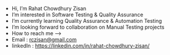 -  Hi, I’m Rahat Chowdhury Zisan
-  I’m interested in Software Testing & Quality Assurance
-  I’m currently learning Quality Assurance & Automation Testing
-  I’m looking forward to collaboration on Manual Testing projects
-  How to reach me --> 
-  Email : rczisan@gmail.com
-  linkedIn : https://linkedin.com/in/rahat-chowdhury-zisan/


<!---
rahatAust131/rahatAust131 is a ✨ special ✨ repository because its `README.md` (this file) appears on your GitHub profile.
You can click the Preview link to take a look at your changes.
--->
